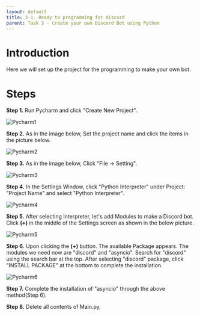 ```yaml
---
layout: default
title: 3-1. Ready to programming for discord
parent: Task 3 - Create your own Discord Bot using Python
---
```


# **Introduction**

Here we will set up the project for the programming to make your own bot.

# **Steps**

**Step 1.** Run Pycharm and click "Create New Project".

![Pycharm1](https://user-images.githubusercontent.com/90645441/161937763-5c7095a3-671e-404e-9aa1-e6296ae8e3fa.png)

**Step 2.** As in the image below, Set the project name and click the items in the picture below.

![Pycharm2](https://user-images.githubusercontent.com/90645441/162361492-ea7beff5-225a-4d86-ae30-01b89e6fe393.png)

**Step 3.** As in the image below, Click "File -> Setting".

![Pycharm3](https://user-images.githubusercontent.com/90645441/161937834-64dedf70-060d-4029-b665-02d51bfab7c1.png)

**Step 4.** In the Settings Window, click "Python Interpreter" under Project: "Project Name" and select "Python Interpreter".

![Pycharm4](https://user-images.githubusercontent.com/90645441/161937871-3b8708de-4c99-4d7b-91e6-d42c9f92a5ac.png)

**Step 5.** After selecting Interpreter, let's add Modules to make a Discord bot. 
Click **(+)** in the middle of the Settings screen as shown in the below picture.

![Pycharm5](https://user-images.githubusercontent.com/90645441/161937900-1f0bca78-b4bb-48d9-af42-e4b7926f5eb7.png)

**Step 6.** Upon clicking the **(+)** button. The available Package appears. The modules we need now are "discord" and "asyncio".
Search for "discord" using the search bar at the top. After selecting "discord" package, click "INSTALL PACKAGE" at the bottom to complete the installation.

![Pycharm6](https://user-images.githubusercontent.com/90645441/161937944-dc078e97-a23c-4a51-b68e-fabd295578ed.png)

**Step 7.** Complete the installation of "asyncio" through the above method(Step 6).

**Step 8.** Delete all contents of Main.py.
